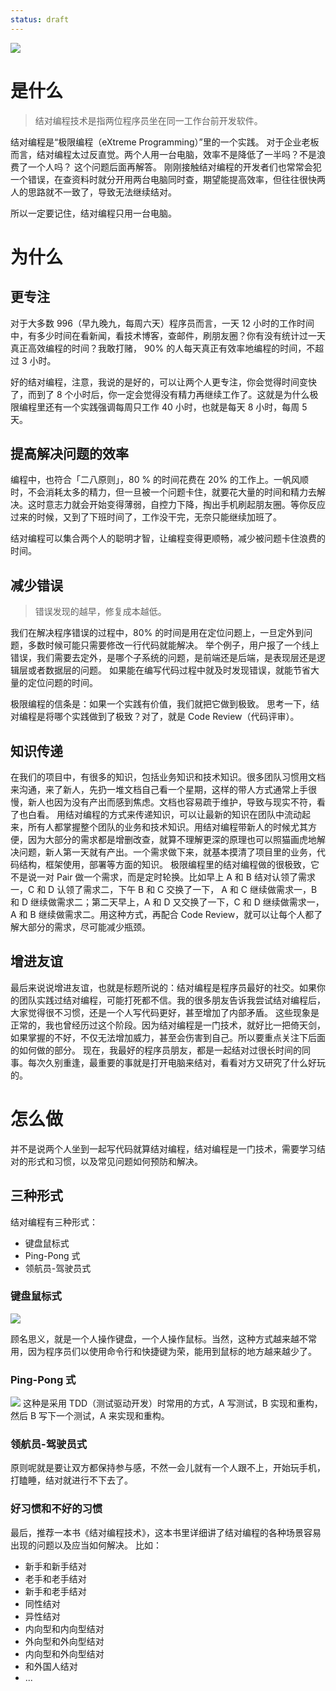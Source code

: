 ```yaml
---
status: draft
---
```

![](./_image/2017-03-30-07-16-35.png)

# 是什么
>结对编程技术是指两位程序员坐在同一工作台前开发软件。

结对编程是“极限编程（eXtreme Programming）”里的一个实践。
对于企业老板而言，结对编程太过反直觉。两个人用一台电脑，效率不是降低了一半吗？不是浪费了一个人吗？
这个问题后面再解答。
刚刚接触结对编程的开发者们也常常会犯一个错误，在查资料时就分开用两台电脑同时查，期望能提高效率，但往往很快两人的思路就不一致了，导致无法继续结对。

所以一定要记住，结对编程只用一台电脑。

# 为什么
## 更专注
对于大多数 996（早九晚九，每周六天）程序员而言，一天 12 小时的工作时间中，有多少时间在看新闻，看技术博客，查邮件，刷朋友圈？你有没有统计过一天真正高效编程的时间？我敢打赌， 90% 的人每天真正有效率地编程的时间，不超过 3 小时。

好的结对编程，注意，我说的是好的，可以让两个人更专注，你会觉得时间变快了，而到了 8 个小时后，你一定会觉得没有精力再继续工作了。这就是为什么极限编程里还有一个实践强调每周只工作 40 小时，也就是每天 8 小时，每周 5 天。

## 提高解决问题的效率
编程中，也符合「二八原则」，80 % 的时间花费在 20% 的工作上。一帆风顺时，不会消耗太多的精力，但一旦被一个问题卡住，就要花大量的时间和精力去解决。这时意志力就会开始变得薄弱，自控力下降，掏出手机刷起朋友圈。等你反应过来的时候，又到了下班时间了，工作没干完，无奈只能继续加班了。

结对编程可以集合两个人的聪明才智，让编程变得更顺畅，减少被问题卡住浪费的时间。

## 减少错误
>错误发现的越早，修复成本越低。

我们在解决程序错误的过程中，80% 的时间是用在定位问题上，一旦定外到问题，多数时候可能只需要修改一行代码就能解决。
举个例子，用户报了一个线上错误，我们需要去定外，是哪个子系统的问题，是前端还是后端，是表现层还是逻辑层或者数据层的问题。
如果能在编写代码过程中就及时发现错误，就能节省大量的定位问题的时间。

极限编程的信条是：如果一个实践有价值，我们就把它做到极致。
思考一下，结对编程是将哪个实践做到了极致？对了，就是 Code Review（代码评审）。

## 知识传递
在我们的项目中，有很多的知识，包括业务知识和技术知识。很多团队习惯用文档来沟通，来了新人，先扔一堆文档自己看一个星期，这样的带人方式通常上手很慢，新人也因为没有产出而感到焦虑。文档也容易疏于维护，导致与现实不符，看了也白看。
用结对编程的方式来传递知识，可以让最新的知识在团队中流动起来，所有人都掌握整个团队的业务和技术知识。用结对编程带新人的时候尤其方便，因为大部分的需求都是增删改查，就算不理解更深的原理也可以照猫画虎地解决问题，新人第一天就有产出。一个需求做下来，就基本摸清了项目里的业务，代码结构，框架使用，部署等方面的知识。
极限编程里的结对编程做的很极致，它不是说一对 Pair 做一个需求，而是定时轮换。比如早上 A 和 B 结对认领了需求一，C 和 D 认领了需求二，下午 B 和 C 交换了一下， A 和 C 继续做需求一，B 和 D 继续做需求二；第二天早上，A 和 D 又交换了一下，C 和 D 继续做需求一，A 和 B 继续做需求二。用这种方式，再配合 Code Review，就可以让每个人都了解大部分的需求，尽可能减少瓶颈。

## 增进友谊
最后来说说增进友谊，也就是标题所说的：结对编程是程序员最好的社交。如果你的团队实践过结对编程，可能打死都不信。我的很多朋友告诉我尝试结对编程后，大家觉得很不习惯，还是一个人写代码更好，甚至增加了内部矛盾。
这些现象是正常的，我也曾经历过这个阶段。因为结对编程是一门技术，就好比一把倚天剑，如果掌握的不好，不仅无法增加威力，甚至会伤害到自己。所以要重点关注下后面的如何做的部分。
现在，我最好的程序员朋友，都是一起结对过很长时间的同事。每次久别重逢，最重要的事就是打开电脑来结对，看看对方又研究了什么好玩的。

# 怎么做
并不是说两个人坐到一起写代码就算结对编程，结对编程是一门技术，需要学习结对的形式和习惯，以及常见问题如何预防和解决。

## 三种形式
结对编程有三种形式：
* 键盘鼠标式
* Ping-Pong 式
* 领航员-驾驶员式

### 键盘鼠标式

![](./_image/2017-04-14-07-51-02.png)

顾名思义，就是一个人操作键盘，一个人操作鼠标。当然，这种方式越来越不常用，因为程序员们以使用命令行和快捷键为荣，能用到鼠标的地方越来越少了。

### Ping-Pong 式

![](./_image/2017-04-14-07-51-10.png)
这种是采用 TDD（测试驱动开发）时常用的方式，A 写测试，B 实现和重构，然后 B 写下一个测试，A 来实现和重构。
### 领航员-驾驶员式
原则呢就是要让双方都保持参与感，不然一会儿就有一个人跟不上，开始玩手机，打瞌睡，结对就进行不下去了。
### 好习惯和不好的习惯

最后，推荐一本书《结对编程技术》，这本书里详细讲了结对编程的各种场景容易出现的问题以及应当如何解决。
比如：
* 新手和新手结对
* 老手和老手结对
* 新手和老手结对
* 同性结对
* 异性结对
* 内向型和内向型结对
* 外向型和外向型结对
* 内向型和外向型结对
* 和外国人结对
* ...
